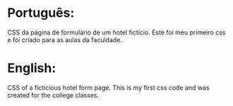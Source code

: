 # Português:
CSS da página de formulário de um hotel fictício. Este foi meu primeiro css e foi criado para as aulas da faculdade.

# English:
CSS of a ficticious hotel form page. This is my first css code and was created for the college classes.
